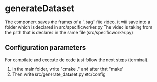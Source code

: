 # generateDataset
The component saves the frames of a ".bag" file video.
It will save into a folder which is declared in src/specificworker.py
The video is taking from the path that is declared in the same file (src/specificworker.py)

## Configuration parameters
For compilate and execute de code just follow the next steps (terminal).
  1. in the main folder, write "cmake ." and after that "make"
  2. Then write src/generate_dataset.py etc/config
